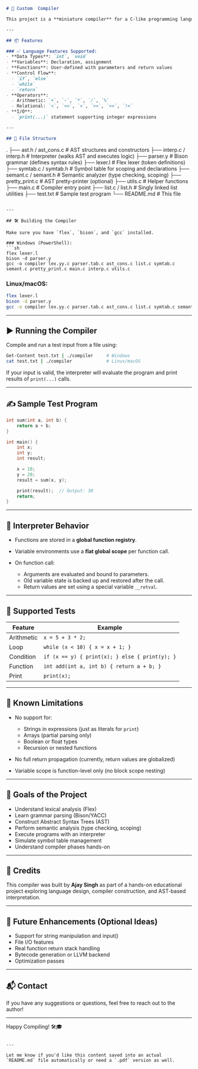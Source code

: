 
```markdown
# 🧠 Custom  Compiler 

This project is a **miniature compiler** for a C-like programming language. It is designed for learning purposes and demonstrates key compiler phases: parsing, semantic analysis, AST construction, interpretation, and code execution.

---

## 📦 Features

### ✅ Language Features Supported:
- **Data Types**: `int`, `void`
- **Variables**: Declaration, assignment
- **Functions**: User-defined with parameters and return values
- **Control Flow**:
  - `if`, `else`
  - `while`
  - `return`
- **Operators**:
  - Arithmetic: `+`, `-`, `*`, `/`, `%`
  - Relational: `<`, `<=`, `>`, `>=`, `==`, `!=`
- **I/O**:
  - `print(...)` statement supporting integer expressions

---

## 📁 File Structure

```

.
├── ast.h / ast\_cons.c        # AST structures and constructors
├── interp.c / interp.h       # Interpreter (walks AST and executes logic)
├── parser.y                  # Bison grammar (defines syntax rules)
├── lexer.l                   # Flex lexer (token definitions)
├── symtab.c / symtab.h       # Symbol table for scoping and declarations
├── semant.c / semant.h       # Semantic analyzer (type checking, scoping)
├── pretty\_print.c            # AST pretty-printer (optional)
├── utils.c                   # Helper functions
├── main.c                    # Compiler entry point
├── list.c / list.h           # Singly linked list utilities
├── test.txt                  # Sample test program
└── README.md                 # This file

````

---

## 🛠️ Building the Compiler

Make sure you have `flex`, `bison`, and `gcc` installed.

### Windows (PowerShell):
```sh
flex lexer.l
bison -d parser.y
gcc -o compiler lex.yy.c parser.tab.c ast_cons.c list.c symtab.c semant.c pretty_print.c main.c interp.c utils.c
````

### Linux/macOS:

```sh
flex lexer.l
bison -d parser.y
gcc -o compiler lex.yy.c parser.tab.c ast_cons.c list.c symtab.c semant.c pretty_print.c main.c interp.c utils.c
```

---

## ▶️ Running the Compiler

Compile and run a test input from a file using:

```sh
Get-Content test.txt | ./compiler     # Windows
cat test.txt | ./compiler             # Linux/macOS
```

If your input is valid, the interpreter will evaluate the program and print results of `print(...)` calls.

---

## ✍️ Sample Test Program

```c
int sum(int a, int b) {
    return a + b;
}

int main() {
    int x;
    int y;
    int result;

    x = 10;
    y = 20;
    result = sum(x, y);

    print(result);  // Output: 30
    return;
}
```

---

## 🧠 Interpreter Behavior

* Functions are stored in a **global function registry**.
* Variable environments use a **flat global scope** per function call.
* On function call:

  * Arguments are evaluated and bound to parameters.
  * Old variable state is backed up and restored after the call.
  * Return values are set using a special variable `__retval`.

---

## 🧪 Supported Tests

| Feature    | Example                                        |
| ---------- | ---------------------------------------------- |
| Arithmetic | `x = 5 + 3 * 2;`                               |
| Loop       | `while (x < 10) { x = x + 1; }`                |
| Condition  | `if (x == y) { print(x); } else { print(y); }` |
| Function   | `int add(int a, int b) { return a + b; }`      |
| Print      | `print(x);`                                    |

---

## 🚫 Known Limitations

* No support for:

  * Strings in expressions (just as literals for `print`)
  * Arrays (partial parsing only)
  * Boolean or float types
  * Recursion or nested functions
* No full return propagation (currently, return values are globalized)
* Variable scope is function-level only (no block scope nesting)

---

## 📌 Goals of the Project

* Understand lexical analysis (Flex)
* Learn grammar parsing (Bison/YACC)
* Construct Abstract Syntax Trees (AST)
* Perform semantic analysis (type checking, scoping)
* Execute programs with an interpreter
* Simulate symbol table management
* Understand compiler phases hands-on

---

## 🙌 Credits

This compiler was built by **Ajay Singh** as part of a hands-on educational project exploring language design, compiler construction, and AST-based interpretation.

---

## 🧩 Future Enhancements (Optional Ideas)

* Support for string manipulation and input()
* File I/O features
* Real function return stack handling
* Bytecode generation or LLVM backend
* Optimization passes

---

## 📬 Contact

If you have any suggestions or questions, feel free to reach out to the author!

---

Happy Compiling! 🛠️🎓

```

---

Let me know if you'd like this content saved into an actual `README.md` file automatically or need a `.pdf` version as well.
```
